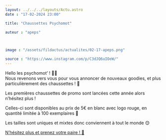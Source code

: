 ```yaml
---
layout: ../../../layouts/Actu.astro
date : "17-02-2024 23:00"

title: "Chaussettes Psychomot"

auteur : "apeps" 

 

image : "/assets/fildactus/actualites/02-17-apeps.png"

source : "https://www.instagram.com/p/C3dJQ6uIOeW/"
---
```


Hello les psychomot’ ! 👋🏼  
Nous revenons vers vous pour vous annoncer de nouveaux goodies, et plus particulièrement des chaussettes ! 🧦

Les premières chaussettes de promo sont lancées cette année alors n’hésitez plus !

Celles-ci sont disponibles au prix de 5€ en blanc avec logo rouge, en quantité limitée à 100 exemplaires 💯

Les tailles sont uniques et mixtes donc conviennent à tout le monde 😊

[N’hésitez plus et prenez votre paire ! 🧦](https://www.helloasso.com/associations/apeps/evenements/vente-de-chaussettes-psychomot)
